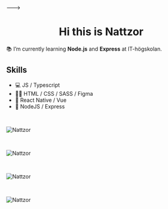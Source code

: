 
---> <h1 align="center">Hi this is Nattzor</h1>

:books: I’m currently learning **Node.js** and **Express** at IT-högskolan.
<br>

## Skills 
* 💻 JS / Typescript
* 👨‍🎨 HTML / CSS / SASS / Figma
* 📱 React Native / Vue
* :minidisc: NodeJS / Express
<br>
<p><img src="https://github-readme-stats.vercel.app/api/top-langs?username=Nattzor&show_icons=true&locale=en&layout=compact" alt="Nattzor" /></p>
<br>

<p><img src="https://github-readme-stats.vercel.app/api?username=Nattzor&show_icons=true&locale=en" alt="Nattzor" /></p>
<br>

<p><img src="https://github-readme-streak-stats.herokuapp.com/?user=Nattzor&" alt="Nattzor" /></p>

<br>
<p> <img src="https://komarev.com/ghpvc/?username=Nattzor&label=Profile%20views&color=0e75b6&style=flat" alt="Nattzor" /> </p>
